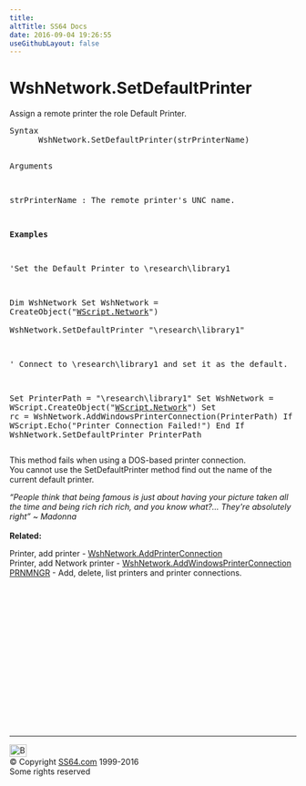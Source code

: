 ```yaml
---
title:
altTitle: SS64 Docs
date: 2016-09-04 19:26:55
useGithubLayout: false
---
```

<!-- #BeginLibraryItem "/Library/head_vb.lbi" --><!-- #EndLibraryItem --><h1>WshNetwork.SetDefaultPrinter</h1> 
<p>Assign a remote printer the role Default Printer. </p>
<pre>Syntax 
      WshNetwork.SetDefaultPrinter(strPrinterName)

Arguments

   strPrinterName : The remote printer's UNC name.

<b class="body">Examples</b>

'Set the Default Printer to \\research\library1

Dim WshNetwork
Set WshNetwork = CreateObject("<a href="network.html">WScript.Network</a>")    
WshNetwork.SetDefaultPrinter "\\research\library1"


' Connect to \\research\library1  and set it as the default.

Set PrinterPath = "\\research\library1"
Set WshNetwork = WScript.CreateObject("<a href="network.html">WScript.Network</a>")
Set rc = WshNetwork.AddWindowsPrinterConnection(PrinterPath)
If Not rc then
      WScript.Echo("Printer Connection Failed!")
End If
WshNetwork.SetDefaultPrinter PrinterPath</pre>
<p>  This method fails when using a DOS-based printer connection.<br>
You cannot use 
the SetDefaultPrinter method find out the name of the current default printer.</p>
<p><i class="quote">“People think that being famous is just about having your picture taken all the time and being rich rich rich, and you know what?... They're absolutely right” ~ Madonna 
  </i><b><br>
  <br>
Related:</b></p>
<p>  Printer, add printer - <a href="addprinterconnection.html">WshNetwork.AddPrinterConnection</a> 
  <br>
  Printer, add Network printer - <a href="addwindowsprinterconnection.html">WshNetwork.AddWindowsPrinterConnection</a><br>
<a href="../nt/prnmngr.html">PRNMNGR</a> - Add, delete, list printers and printer connections.</p><!-- #BeginLibraryItem "/Library/foot_vb.lbi" --><p>
<!-- VB300 -->
<ins class="adsbygoogle" style="display:inline-block;width:300px;height:250px" data-ad-client="ca-pub-6140977852749469" data-ad-slot="1683739502"></ins>
<script>
(adsbygoogle = window.adsbygoogle || []).push({});
</script></p>
<hr>
<div id="bl" class="footer"><a href="setdefaultprinter.html#"><img src="../images/top.png" width="30" height="22" alt="Back to the Top"></a></div>
<div id="br" class="footer, tagline">© Copyright <a href="../index.html">SS64.com</a> 1999-2016<br>
Some rights reserved</div><!-- #EndLibraryItem -->

